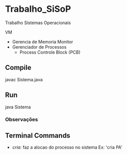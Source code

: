 # Trabalho_SiSoP
Trabalho Sistemas Operacionais

VM
 - Gerencia de Memoria
Monitor
 - Gerenciador de Processos
    - Process Controle Block (PCB)


## Compile
javac Sistema.java

## Run
java Sistema

### Observações

## Terminal Commands
- *cria*: faz a alocao do processo no sistema
Ex:
'cria PA'


